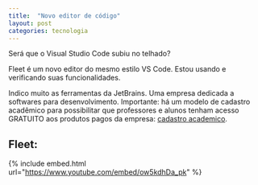 ```yaml
---
title:  "Novo editor de código"
layout: post
categories: tecnologia
---
```


Será que o Visual Studio Code subiu no telhado?


Fleet é um novo editor do mesmo estilo VS Code. Estou usando e verificando suas funcionalidades.

Indico muito as ferramentas da JetBrains. Uma empresa dedicada a softwares para desenvolvimento.
Importante: há um modelo de cadastro acadêmico para possibilitar que professores e alunos tenham acesso GRATUITO aos produtos pagos da empresa: [cadastro academico].

## Fleet:

{% include embed.html url="https://www.youtube.com/embed/ow5kdhDa_pk" %}

[cadastro academico]: https://www.jetbrains.com/pt-br/community/education/#students